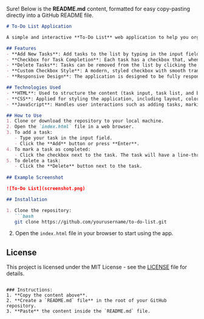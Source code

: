 Sure! Below is the **README.md** content, formatted for easy copy-pasting directly into a GitHub README file.

```markdown
# To-Do List Application

A simple and interactive **To-Do List** web application to help you organize your tasks. This application allows users to add tasks, mark them as complete, and delete them as needed.

## Features
- **Add New Tasks**: Add tasks to the list by typing in the input field and clicking the "Add" button (or press Enter).
- **Checkbox for Task Completion**: Each task has a checkbox that, when clicked, marks the task as completed. Completed tasks are visually differentiated with a line-through and changed text color.
- **Delete Tasks**: Tasks can be removed from the list by clicking the "Delete" button.
- **Custom Checkbox Style**: A modern, styled checkbox with smooth transitions and checkmarks for completed tasks.
- **Responsive Design**: The application is designed to be fully responsive and looks good on different screen sizes.

## Technologies Used
- **HTML**: Used to structure the content (task input, task list, and buttons).
- **CSS**: Applied for styling the application, including layout, colors, and custom checkbox designs.
- **JavaScript**: Handles user interactions such as adding tasks, marking tasks as complete, and removing tasks.

## How to Use
1. Clone or download the repository to your local machine.
2. Open the `index.html` file in a web browser.
3. To add a task:
   - Type your task in the input field.
   - Click the **Add** button or press **Enter**.
4. To mark a task as completed:
   - Click the checkbox next to the task. The task will have a line-through and gray color.
5. To delete a task:
   - Click the **Delete** button next to the task.
   
## Example Screenshot

![To-Do List](screenshot.png)

## Installation

1. Clone the repository:
   ```bash
   git clone https://github.com/yourusername/to-do-list.git
   ```
2. Open the `index.html` file in your browser to start using the app.

## License
This project is licensed under the MIT License - see the [LICENSE](LICENSE) file for details.
```

### Instructions:
1. **Copy the content above**.
2. **Create a `README.md` file** in the root of your GitHub repository.
3. **Paste** the content inside the `README.md` file.

